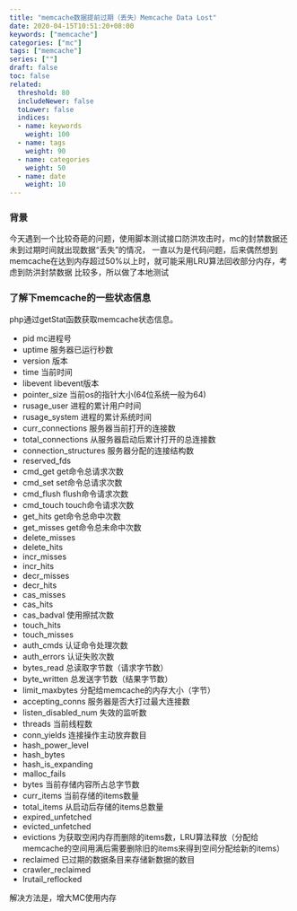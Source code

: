 ```yaml
---
title: "memcache数据提前过期（丢失）Memcache Data Lost"
date: 2020-04-15T10:51:20+08:00
keywords: ["memcache"]
categories: ["mc"]
tags: ["memcache"]
series: [""]
draft: false
toc: false
related:
  threshold: 80
  includeNewer: false
  toLower: false
  indices:
  - name: keywords
    weight: 100
  - name: tags
    weight: 90
  - name: categories
    weight: 50
  - name: date
    weight: 10
---
```



### 背景
今天遇到一个比较奇葩的问题，使用脚本测试接口防洪攻击时，mc的封禁数据还未到过期时间就出现数据“丢失”的情况，
一直以为是代码问题，后来偶然想到memcache在达到内存超过50%以上时，就可能采用LRU算法回收部分内存，考虑到防洪封禁数据
比较多，所以做了本地测试

### 了解下memcache的一些状态信息
php通过getStat函数获取memcache状态信息。

- pid mc进程号
- uptime 服务器已运行秒数
- version 版本
- time 当前时间
- libevent libevent版本
- pointer_size 当前os的指针大小(64位系统一般为64)
- rusage_user 进程的累计用户时间
- rusage_system 进程的累计系统时间
- curr_connections 服务器当前打开的连接数
- total_connections 从服务器启动后累计打开的总连接数
- connection_structures 服务器分配的连接结构数
- reserved_fds 
- cmd_get get命令总请求次数
- cmd_set set命令总请求次数
- cmd_flush flush命令请求次数
- cmd_touch touch命令请求次数
- get_hits get命令总命中次数
- get_misses get命令总未命中次数
- delete_misses
- delete_hits
- incr_misses
- incr_hits
- decr_misses
- decr_hits
- cas_misses
- cas_hits
- cas_badval 使用擦拭次数
- touch_hits
- touch_misses
- auth_cmds 认证命令处理次数
- auth_errors 认证失败次数
- bytes_read 总读取字节数（请求字节数）
- byte_written 总发送字节数（结果字节数）
- limit_maxbytes 分配给memcache的内存大小（字节）
- accepting_conns 服务器是否大打过最大连接数
- listen_disabled_num 失效的监听数
- threads 当前线程数
- conn_yields 连接操作主动放弃数目
- hash_power_level 
- hash_bytes
- hash_is_expanding
- malloc_fails
- bytes 当前存储内容所占总字节数
- curr_items 当前存储的items数量
- total_items 从启动后存储的items总数量
- expired_unfetched 
- evicted_unfetched
- evictions 为获取空闲内存而删除的items数，LRU算法释放（分配给memcache的空间用满后需要删除旧的items来得到空间分配给新的items）
- reclaimed 已过期的数据条目来存储新数据的数目
- crawler_reclaimed
- lrutail_reflocked


解决方法是，增大MC使用内存


